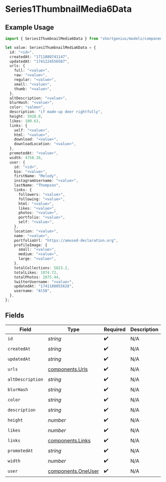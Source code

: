 # Series1ThumbnailMedia6Data

## Example Usage

```typescript
import { Series1ThumbnailMedia6Data } from "shortgenius/models/components";

let value: Series1ThumbnailMedia6Data = {
  id: "<id>",
  createdAt: "1711880741147",
  updatedAt: "1741224556587",
  urls: {
    full: "<value>",
    raw: "<value>",
    regular: "<value>",
    small: "<value>",
    thumb: "<value>",
  },
  altDescription: "<value>",
  blurHash: "<value>",
  color: "salmon",
  description: "if made-up deer rightfully",
  height: 5928.8,
  likes: 100.63,
  links: {
    self: "<value>",
    html: "<value>",
    download: "<value>",
    downloadLocation: "<value>",
  },
  promotedAt: "<value>",
  width: 4758.26,
  user: {
    id: "<id>",
    bio: "<value>",
    firstName: "Melody",
    instagramUsername: "<value>",
    lastName: "Thompson",
    links: {
      followers: "<value>",
      following: "<value>",
      html: "<value>",
      likes: "<value>",
      photos: "<value>",
      portfolio: "<value>",
      self: "<value>",
    },
    location: "<value>",
    name: "<value>",
    portfolioUrl: "https://amused-declaration.org",
    profileImage: {
      small: "<value>",
      medium: "<value>",
      large: "<value>",
    },
    totalCollections: 5823.2,
    totalLikes: 1074.72,
    totalPhotos: 2875.44,
    twitterUsername: "<value>",
    updatedAt: "1741188055628",
    username: "Al58",
  },
};
```

## Fields

| Field                                                    | Type                                                     | Required                                                 | Description                                              |
| -------------------------------------------------------- | -------------------------------------------------------- | -------------------------------------------------------- | -------------------------------------------------------- |
| `id`                                                     | *string*                                                 | :heavy_check_mark:                                       | N/A                                                      |
| `createdAt`                                              | *string*                                                 | :heavy_check_mark:                                       | N/A                                                      |
| `updatedAt`                                              | *string*                                                 | :heavy_check_mark:                                       | N/A                                                      |
| `urls`                                                   | [components.Urls](../../models/components/urls.md)       | :heavy_check_mark:                                       | N/A                                                      |
| `altDescription`                                         | *string*                                                 | :heavy_check_mark:                                       | N/A                                                      |
| `blurHash`                                               | *string*                                                 | :heavy_check_mark:                                       | N/A                                                      |
| `color`                                                  | *string*                                                 | :heavy_check_mark:                                       | N/A                                                      |
| `description`                                            | *string*                                                 | :heavy_check_mark:                                       | N/A                                                      |
| `height`                                                 | *number*                                                 | :heavy_check_mark:                                       | N/A                                                      |
| `likes`                                                  | *number*                                                 | :heavy_check_mark:                                       | N/A                                                      |
| `links`                                                  | [components.Links](../../models/components/links.md)     | :heavy_check_mark:                                       | N/A                                                      |
| `promotedAt`                                             | *string*                                                 | :heavy_check_mark:                                       | N/A                                                      |
| `width`                                                  | *number*                                                 | :heavy_check_mark:                                       | N/A                                                      |
| `user`                                                   | [components.OneUser](../../models/components/oneuser.md) | :heavy_check_mark:                                       | N/A                                                      |